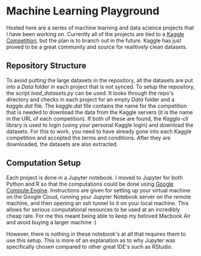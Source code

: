 # Machine Learning Playground
Hosted here are a series of machine learning and data science projects that I have been working on. Currently all of the projects are tied to a [Kaggle Competition](https://www.kaggle.com/), but the plan is to branch out in the future. Kaggle has just proved to be a great community and source for realitively clean datasets.

## Repository Structure
To avoid putting the large datasets in the repository, all the datasets are put into a *Data* folder in each project that is not synced. To setup the repository, the script *load_datasets.py* can be used. It looks through the repo's directory and checks in each project for an empty *Data* folder and a *kaggle.dat* file. The *kaggle.dat* file contains the name for the competition that is needed to download the data from the Kaggle servers (it is the name in the URL of each competition). If both of these are found, the *Kaggle-cli* library is used to login (using your personal Kaggle login) and download the datasets. For this to work, you need to have already gone into each Kaggle competition and accepted the terms and conditions. After they are downloaded, the datasets are also extracted.

## Computation Setup
Each project is done in a Jupyter notebook. I moved to Jupyter for both Python and R so that the computations could be done using [Google Compute Engine](https://cloud.google.com/compute/). Instructions are given for setting up your virtual machine on the Google Cloud, running your Jupyter Notebook server on the remote machine, and then opening an ssh tunnel to it on your local machine. This allows for serious computational resources to be used at an incredibly cheap rate. For me this meant being able to keep my beloved Macbook Air and avoid buying a larger machine :) 

However, there is nothing in these notebook's at all that requires them to use this setup. This is more of an explanation as to why Jupyter was specifically chosen compared to other great IDE's such as RStudio.
